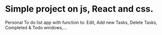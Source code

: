 # Simple project on js, React and css.
Personal To do list app with function to: Edit, Add new Tasks, Delete Tasks, Completed & Todo windows,...
